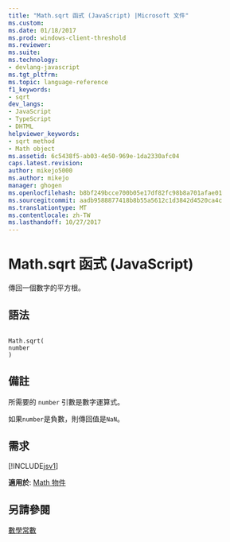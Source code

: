 ```yaml
---
title: "Math.sqrt 函式 (JavaScript) |Microsoft 文件"
ms.custom: 
ms.date: 01/18/2017
ms.prod: windows-client-threshold
ms.reviewer: 
ms.suite: 
ms.technology:
- devlang-javascript
ms.tgt_pltfrm: 
ms.topic: language-reference
f1_keywords:
- sqrt
dev_langs:
- JavaScript
- TypeScript
- DHTML
helpviewer_keywords:
- sqrt method
- Math object
ms.assetid: 6c5438f5-ab03-4e50-969e-1da2330afc04
caps.latest.revision: 
author: mikejo5000
ms.author: mikejo
manager: ghogen
ms.openlocfilehash: b8bf249bcce700b05e17df82fc98b8a701afae01
ms.sourcegitcommit: aadb9588877418b8b55a5612c1d3842d4520ca4c
ms.translationtype: MT
ms.contentlocale: zh-TW
ms.lasthandoff: 10/27/2017
---
```

# <a name="mathsqrt-function-javascript"></a>Math.sqrt 函式 (JavaScript)
傳回一個數字的平方根。  
  
## <a name="syntax"></a>語法  
  
```  
  
Math.sqrt(  
number  
)   
```  
  
## <a name="remarks"></a>備註  
 所需要的 `number` 引數是數字運算式。  
  
 如果`number`是負數，則傳回值是`NaN`。  
  
## <a name="requirements"></a>需求  
 [!INCLUDE[jsv1](../../javascript/misc/includes/jsv1-md.md)]  
  
 **適用於**: [Math 物件](../../javascript/reference/math-object-javascript.md)  
  
## <a name="see-also"></a>另請參閱  
 [數學常數](../../javascript/reference/math-constants-javascript.md)
